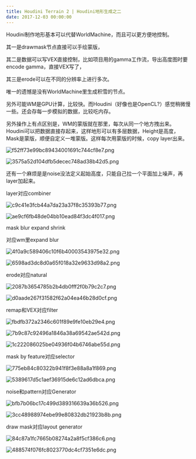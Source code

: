```yaml
---
title: Houdini Terrain 2 | Houdini地形生成之二
date: 2017-12-03 00:00:00
---
```


Houdini制作地形基本可以代替WorldMachine，而且可以更方便地控制。

其一是drawmask节点直接可以手绘蒙版，

其二是数据可以写VEX直接控制，比如项目用的gamma工作流，导出高度图时要encode gamma，直接VEX写了，

其三是erode可以在不同的分辨率上进行多次。

唯一的遗憾是没有WorldMachine里生成积雪的节点。

另外可能WM是GPU计算，比较快。而Houdini（好像也是OpenCL?）感觉稍微慢一些。还会存每一步模拟的数据，比较吃内存。

另外操作上有点区别是，WM的蒙版就在那里，每次从同一个地方拽出来。Houdini可以把数据直接存起来，这样地形可以有多层数据，Height是高度，Mask是蒙版，顺便自定义一堆蒙版。这样每次用蒙版的时候，copy layer出来。

![f52ff73e99bc89434001691c744cf8e7.png](/images/f52ff73e99bc89434001691c744cf8e7.jpg)

![3575a52d104dfb5decec748ad38b42d5.png](/images/3575a52d104dfb5decec748ad38b42d5.jpg)

还有一个麻烦是是noise没法定义起始高度，只能自己拉一个平面加上噪声，再layer加起来。

layer对应combiner

![c9c41e3fcb44a7da23a37f8c35393b77.png](/images/c9c41e3fcb44a7da23a37f8c35393b77.jpg)

![ae9cf6fb48de04bb10ead84f3dc4f017.png](/images/ae9cf6fb48de04bb10ead84f3dc4f017.jpg)

mask blur expand shrink

对应wm里expand blur

![4f0a9c589406c10f6b40003543975e32.png](/images/4f0a9c589406c10f6b40003543975e32.jpg)

![6598ad3dc8d0a65f018a32e9633d98a2.png](/images/6598ad3dc8d0a65f018a32e9633d98a2.jpg)

erode对应natural

![2087b3654785b2b4db0fff2f0b79c2c7.png](/images/2087b3654785b2b4db0fff2f0b79c2c7.jpg)

![d0aade267f31582f62a04ea46b28d0cf.png](/images/d0aade267f31582f62a04ea46b28d0cf.jpg)

remap和VEX对应filter

![fbdfb372a2346c601f89e9fe10eb29e4.png](/images/fbdfb372a2346c601f89e9fe10eb29e4.jpg)

![7b9c87c92496a1846a38a69542ae542d.png](/images/7b9c87c92496a1846a38a69542ae542d.jpg)

![1c222086025be04936f04b6746abe55d.png](/images/1c222086025be04936f04b6746abe55d.jpg)

mask by feature对应selector

![775eb84c80322b941f8f3e88a8a1f869.png](/images/775eb84c80322b941f8f3e88a8a1f869.jpg)

![5389617d5c1aef36915de6c12ad6dbca.png](/images/5389617d5c1aef36915de6c12ad6dbca.jpg)

noise和pattern对应Generator

![bfb7b06bc17c499d389316639a36b526.png](/images/bfb7b06bc17c499d389316639a36b526.jpg)

![3cc48988974ebe99e80832db21923b8b.png](/images/3cc48988974ebe99e80832db21923b8b.jpg)

draw mask对应layout generator

![84c87a1fc7665b08274a2a8f5cf386c6.png](/images/84c87a1fc7665b08274a2a8f5cf386c6.jpg)

![488574f076fc8023770dc4cf7351e6dc.png](/images/488574f076fc8023770dc4cf7351e6dc.jpg)
